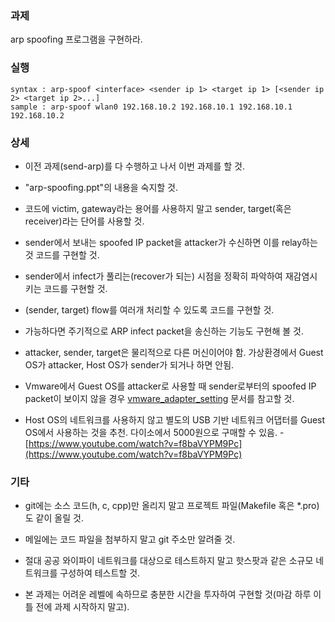 ### 과제
arp spoofing 프로그램을 구현하라.

### 실행
```
syntax : arp-spoof <interface> <sender ip 1> <target ip 1> [<sender ip 2> <target ip 2>...]
sample : arp-spoof wlan0 192.168.10.2 192.168.10.1 192.168.10.1 192.168.10.2
```

### 상세
* 이전 과제(send-arp)를 다 수행하고 나서 이번 과제를 할 것.

* "arp-spoofing.ppt"의 내용을 숙지할 것.

* 코드에 victim, gateway라는 용어를 사용하지 말고 sender, target(혹은 receiver)라는 단어를 사용할 것.

* sender에서 보내는 spoofed IP packet을 attacker가 수신하면 이를 relay하는 것 코드를 구현할 것.

* sender에서 infect가 풀리는(recover가 되는) 시점을 정확히 파악하여 재감염시키는 코드를 구현할 것.

* (sender, target) flow를 여러개 처리할 수 있도록 코드를 구현할 것.

* 가능하다면 주기적으로 ARP infect packet을 송신하는 기능도 구현해 볼 것.

* attacker, sender, target은 물리적으로 다른 머신이어야 함. 가상환경에서 Guest OS가 attacker, Host OS가 sender가 되거나 하면 안됨.

* Vmware에서 Guest OS를 attacker로 사용할 때 sender로부터의 spoofed IP packet이 보이지 않을 경우 [vmware_adapter_setting](vmware_adapter_setting.pdf) 문서를 참고할 것.

* Host OS의 네트워크를 사용하지 않고 별도의 USB 기반 네트워크 어댑터를 Guest OS에서 사용하는 것을 추천. 다이소에서 5000원으로 구매할 수 있음. - [https://www.youtube.com/watch?v=f8baVYPM9Pc](https://www.youtube.com/watch?v=f8baVYPM9Pc)


### 기타
* git에는 소스 코드(h, c, cpp)만 올리지 말고 프로젝트 파일(Makefile 혹은 *.pro)도 같이 올릴 것.

* 메일에는 코드 파일을 첨부하지 말고 git 주소만 알려줄 것.

* 절대 공공 와이파이 네트워크를 대상으로 테스트하지 말고 핫스팟과 같은 소규모 네트워크를 구성하여 테스트할 것.

* 본 과제는 어려운 레벨에 속하므로 충분한 시간을 투자하여 구현할 것(마감 하루 이틀 전에 과제 시작하지 말고).
